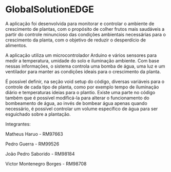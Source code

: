 # GlobalSolutionEDGE

A aplicação foi desenvolvida para monitorar e controlar o ambiente de crescimento de plantas, com o propósito de colher
frutos mais saudáveis a partir do controle minuncioso das condições ambientais necessárias para o crescimento da planta,
com o objetivo de reduzir o desperdício de alimentos.

A aplicação utiliza um microcontrolador Arduino e vários sensores para medir a temperatura, umidade do solo e iluminação
ambiente.
Com base nessas informações, o sistema controla uma bomba de água, uma luz e um ventilador para manter as condições ideais
para o crescimento da planta.

É possível definir, na seção void setup do código, diversas variáveis para o controle de cada tipo de planta, como por
exemplo tempo de iluminação diário e temperaturas ideias para o plantio.
Existe uma parte no código também que é possível modificá-la para alterar o funcionamento do bombeamento de água,
ao invés de bombear água apenas quando necessário, é possível controlar um volume específico de água para ser esguichado
sobre a plantação.

Integrantes:

Matheus Haruo - RM97663 

Pedro Guerra - RM99526

João Pedro Saborido - RM98184

Victor Montenegro Borges - RM98708
